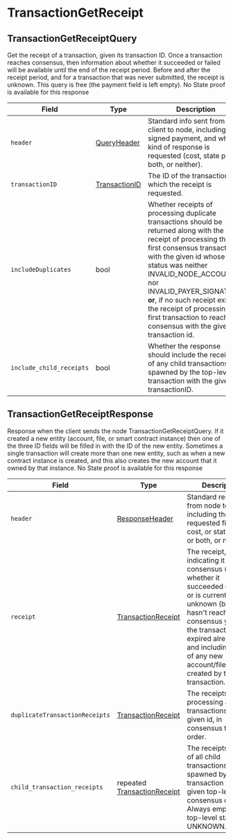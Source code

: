 # TransactionGetReceipt

## TransactionGetReceiptQuery

Get the receipt of a transaction, given its transaction ID. Once a transaction reaches consensus, then information about whether it succeeded or failed will be available until the end of the receipt period. Before and after the receipt period, and for a transaction that was never submitted, the receipt is unknown. This query is free (the payment field is left empty). No State proof is available for this response

| Field                    | Type                                             | Description                                                                                                                                                                                                                                                                                                                                                                         |
| ------------------------ | ------------------------------------------------ | ----------------------------------------------------------------------------------------------------------------------------------------------------------------------------------------------------------------------------------------------------------------------------------------------------------------------------------------------------------------------------------- |
| `header`                 | [QueryHeader](queryheader.md)                    | Standard info sent from client to node, including the signed payment, and what kind of response is requested (cost, state proof, both, or neither).                                                                                                                                                                                                                                 |
| `transactionID`          | [TransactionID](../basic-types/transactionid.md) | The ID of the transaction for which the receipt is requested.                                                                                                                                                                                                                                                                                                                       |
| `includeDuplicates`      | bool                                             | Whether receipts of processing duplicate transactions should be returned along with the receipt of processing the first consensus transaction with the given id whose status was neither INVALID\_NODE\_ACCOUNT nor INVALID\_PAYER\_SIGNATURE; **or**, if no such receipt exists, the receipt of processing the first transaction to reach consensus with the given transaction id. |
| `include_child_receipts` | bool                                             | Whether the response should include the receipts of any child transactions spawned by the top-level transaction with the given transactionID.                                                                                                                                                                                                                                       |

## TransactionGetReceiptResponse

Response when the client sends the node TransactionGetReceiptQuery. If it created a new entity (account, file, or smart contract instance) then one of the three ID fields will be filled in with the ID of the new entity. Sometimes a single transaction will create more than one new entity, such as when a new contract instance is created, and this also creates the new account that it owned by that instance. No State proof is available for this response

| Field                          | Type                                                           | Description                                                                                                                                                                                                                                                                     |
| ------------------------------ | -------------------------------------------------------------- | ------------------------------------------------------------------------------------------------------------------------------------------------------------------------------------------------------------------------------------------------------------------------------- |
| `header`                       | [ResponseHeader](responseheader.md)                            | Standard response from node to client, including the requested fields: cost, or state proof, or both, or neither                                                                                                                                                                |
| `receipt`                      | [TransactionReceipt](transactionreceipt.md#transactionreceipt) | The receipt, indicating it reached consensus (and whether it succeeded or failed) or is currently unknown (because it hasn't reached consensus yet, or the transaction has expired already), and including the ID of any new account/file/instance created by that transaction. |
| `duplicateTransactionReceipts` | [TransactionReceipt](transactionreceipt.md)                    | The receipts of processing all transactions with the given id, in consensus time order.                                                                                                                                                                                         |
| `child_transaction_receipts`   | repeated [TransactionReceipt](transactionreceipt.md)           | The receipts (if any) of all child transactions spawned by the transaction with the given top-level id, in consensus order. Always empty if the top-level status is UNKNOWN.                                                                                                    |
